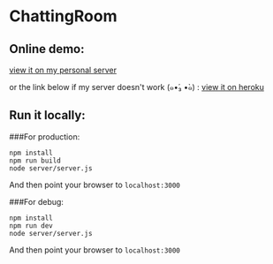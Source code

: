 # ChattingRoom

## Online demo:

[view it on my personal server](http://hshen.pw:3000)

or the link below if my server doesn't work (๑•́₃ •̀๑) :
[view it on heroku](https://murmuring-brook-22426.herokuapp.com)


## Run it locally:

###For production:
```
npm install
npm run build
node server/server.js
```
And then point your browser to `localhost:3000`


###For debug:
```
npm install
npm run dev
node server/server.js
```
And then point your browser to `localhost:3000`



